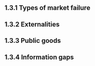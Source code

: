 ## 1.3.1 Types of market failure

## 1.3.2 Externalities 

## 1.3.3 Public goods

## 1.3.4 Information gaps

